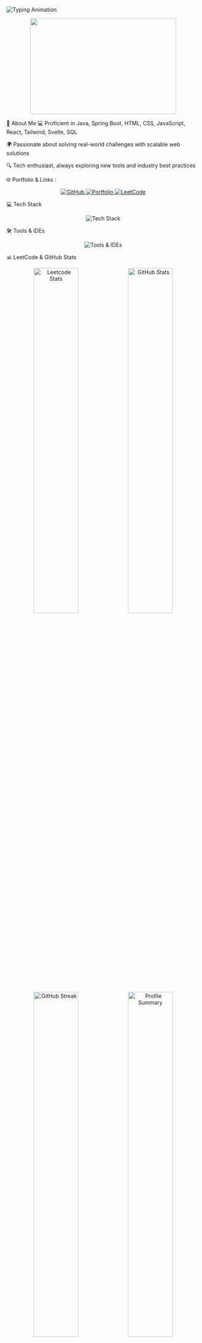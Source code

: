 <img src="https://readme-typing-svg.demolab.com?font=Marcellus&size=32&pause=1000&color=38B2AC&center=true&vCenter=true&width=600&lines=Hi%2C+I'm+Padma+Kumar;Crafting+Clean+%26+Scalable+Web+Solutions;Full+Stack+Developer+%7C+Problem+Solver" alt="Typing Animation"/>
<p align="center"> <img src="https://media.giphy.com/media/qgQUggAC3Pfv687qPC/giphy.gif" width="380" height="250"/> </p>
🚀 About Me
💻 Proficient in Java, Spring Boot, HTML, CSS, JavaScript, React, Tailwind, Svelte, SQL

🌍 Passionate about solving real-world challenges with scalable web solutions

🔍 Tech enthusiast, always exploring new tools and industry best practices

🌐 Portfolio & Links :
<p align="center"> <a href="https://github.com/Padmakumar18"> <img src="https://img.shields.io/badge/GitHub-171515?style=for-the-badge&logo=github&logoColor=white" alt="GitHub"/> </a> <a href="https://who-is-pk.netlify.app/"> <img src="https://img.shields.io/badge/Portfolio-38B2AC?style=for-the-badge&logo=vercel&logoColor=white" alt="Portfolio"/> </a> <a href="https://leetcode.com/u/Padma_kumar"> <img src="https://img.shields.io/badge/LeetCode-FFA116?style=for-the-badge&logo=leetcode&logoColor=white" alt="LeetCode"/> </a> </p>
💻 Tech Stack
<p align="center"> 
  <img src="https://skillicons.dev/icons?i=html,css,tailwind,java,python,js,react,svelte,flutter,dart,mysql,django,spring" alt="Tech Stack"/> 
</p>

🛠 Tools & IDEs  
<p align="center"> 
  <img src="https://skillicons.dev/icons?i=vscode,idea,eclipse,git,postman,notion,photoshop,figma" alt="Tools & IDEs"/> 
</p>
📊 LeetCode & GitHub Stats
<p align="center"> <img src="https://leetcard.jacoblin.cool/Padma_kumar?theme=dark&font=Marcellus&ext=heatmap" width="48%" alt="Leetcode Stats"/> <img src="https://github-readme-stats.vercel.app/api?username=Padmakumar18&show_icons=true&theme=react&hide_border=true" width="48%" alt="GitHub Stats"/> </p> <p align="center"> <img src="https://github-readme-streak-stats.herokuapp.com?user=Padmakumar18&theme=react&hide_border=true" width="48%" alt="GitHub Streak"/> <img src="https://github-profile-summary-cards.vercel.app/api/cards/profile-details?username=Padmakumar18&theme=vue" width="48%" alt="Profile Summary"/> </p>
<h3 align="center">⭐ <i>Crafting Clean & Scalable Web Solutions</i> ⭐</h3>
